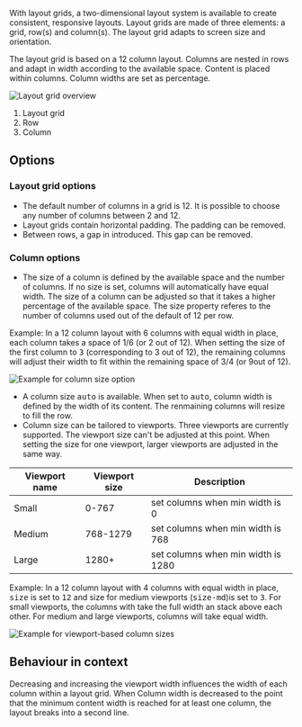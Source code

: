 With layout grids, a two-dimensional layout system is available to create consistent, responsive layouts. Layout grids are made of three elements: a grid, row(s) and column(s). The layout grid adapts to screen size and orientation.

The layout grid is based on a 12 column layout. Columns are nested in rows and adapt in width according to the available space. Content is placed within columns. Column widths are set as percentage.

![Layout grid overview](https://www.figma.com/file/wEptRgAezDU1z80Cn3eZ0o/iX-Pattern-Illustrations?type=design&node-id=800%3A2637&mode=design&t=R26qUrZCUTY2iIxG-1)
1. Layout grid
2. Row
3. Column

## Options
### Layout grid options
- The default number of columns in a grid is 12. It is possible to choose any number of columns between 2 and 12.
- Layout grids contain horizontal padding. The padding can be removed.
- Between rows, a gap in introduced. This gap can be removed.
### Column options
- The size of a column is defined by the available space and the number of columns. If no size is set, columns will automatically have equal width. The size of a column can be adjusted so that it takes a higher percentage of the available space. The size property referes to the number of columns used out of the default of 12 per row.

Example: In a 12 column layout with 6 columns with equal width in place, each column takes a space of 1/6 (or 2 out of 12). When setting the size of the first column to <kbd>3</kbd> (corresponding to 3 out of 12), the remaining columns will adjust their width to fit within the remaining space of 3/4 (or 9out of 12). 

![Example for column size option](https://www.figma.com/file/wEptRgAezDU1z80Cn3eZ0o/iX-Pattern-Illustrations?type=design&node-id=796%3A3&mode=design&t=R26qUrZCUTY2iIxG-1)

- A column size <kbd>auto</kbd> is available. When set to <kbd>auto</kbd>, column width is defined by the width of its content. The renmaining columns will resize to fill the row.
- Column size can be tailored to viewports. Three viewports are currently supported. The viewport size can't be adjusted at this point. When setting the size for one viewport, larger viewports are adjusted in the same way.

| Viewport name              | Viewport size                     | Description                                 |
| -------------------------- | --------------------------------- |-------------------------------------------- |
| Small                      | 0-767                             | set columns when min width is 0             |
| Medium                     | 768-1279                          | set columns when min width is 768           |
| Large                      | 1280+                             | set columns when min width is 1280          |

Example: In a 12 column layout with 4 columns with equal width in place, <kbd>size</kbd> is set to <kbd>12</kbd> and size for medium viewports (<kbd>size-md</kbd>)is set to <kbd>3</kbd>. For small viewports, the columns with take the full width an stack above each other. For medium and large viewports, columns will take equal width.

![Example for viewport-based column sizes](https://www.figma.com/file/wEptRgAezDU1z80Cn3eZ0o/iX-Pattern-Illustrations?type=design&node-id=800%3A23920&mode=design&t=R26qUrZCUTY2iIxG-1)


## Behaviour in context

Decreasing and increasing the viewport width influences the width of each column within a layout grid. When Column width is decreased to the point that the minimum content width is reached for at least one column, the layout breaks into a second line. 
